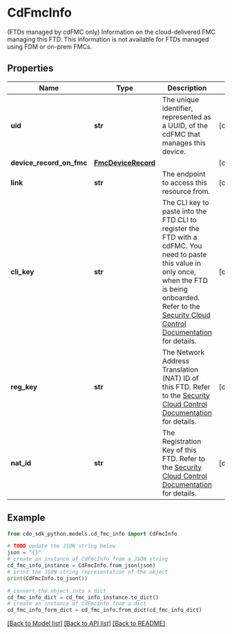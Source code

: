# CdFmcInfo

(FTDs managed by cdFMC only) Information on the cloud-delivered FMC managing this FTD. This information is not available for FTDs managed using FDM or on-prem FMCs.

## Properties

Name | Type | Description | Notes
------------ | ------------- | ------------- | -------------
**uid** | **str** | The unique identifier, represented as a UUID, of the cdFMC that manages this device. | [optional] 
**device_record_on_fmc** | [**FmcDeviceRecord**](FmcDeviceRecord.md) |  | [optional] 
**link** | **str** | The endpoint to access this resource from. | [optional] 
**cli_key** | **str** | The CLI key to paste into the FTD CLI to register the FTD with a cdFMC. You need to paste this value in only once, when the FTD is being onboarded. Refer to the [Security Cloud Control Documentation](https://www.cisco.com/c/en/us/td/docs/security/cdo/cloud-delivered-firewall-management-center-in-cdo/managing-firewall-threat-defense-services-with-cisco-defense-orchestrator/m-onboard-for-ftd-management.html) for details. | [optional] 
**reg_key** | **str** | The Network Address Translation (NAT) ID of this FTD. Refer to the [Security Cloud Control Documentation](https://www.cisco.com/c/en/us/td/docs/security/cdo/cloud-delivered-firewall-management-center-in-cdo/managing-firewall-threat-defense-services-with-cisco-defense-orchestrator/m-onboard-for-ftd-management.html) for details. | [optional] 
**nat_id** | **str** | The Registration Key of this FTD. Refer to the [Security Cloud Control Documentation](https://www.cisco.com/c/en/us/td/docs/security/cdo/cloud-delivered-firewall-management-center-in-cdo/managing-firewall-threat-defense-services-with-cisco-defense-orchestrator/m-onboard-for-ftd-management.html) for details. | [optional] 

## Example

```python
from cdo_sdk_python.models.cd_fmc_info import CdFmcInfo

# TODO update the JSON string below
json = "{}"
# create an instance of CdFmcInfo from a JSON string
cd_fmc_info_instance = CdFmcInfo.from_json(json)
# print the JSON string representation of the object
print(CdFmcInfo.to_json())

# convert the object into a dict
cd_fmc_info_dict = cd_fmc_info_instance.to_dict()
# create an instance of CdFmcInfo from a dict
cd_fmc_info_form_dict = cd_fmc_info.from_dict(cd_fmc_info_dict)
```
[[Back to Model list]](../README.md#documentation-for-models) [[Back to API list]](../README.md#documentation-for-api-endpoints) [[Back to README]](../README.md)



